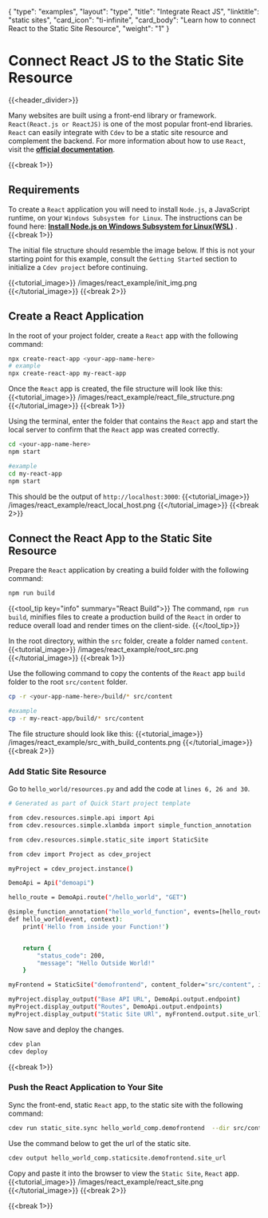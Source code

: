 {
    "type": "examples",
    "layout": "type",
    "title": "Integrate React JS",
    "linktitle": "static sites",
    "card_icon": "ti-infinite",
    "card_body": "Learn how to connect React to the Static Site Resource",
    "weight": "1"
}

# Connect React JS to the Static Site Resource
{{<header_divider>}}

Many websites are built using a front-end library or framework. `React(React.js or ReactJS)` is one of the most popular front-end libraries. `React` can easily integrate with `Cdev` to be a static site resource and complement the backend. For more information about how to use `React`, visit the **[official documentation](https:/reactjs.org/)**.

{{<break 1>}}

## Requirements
To create a `React` application you will need to install `Node.js`, a JavaScript runtime, on your `Windows Subsystem for Linux`. The instructions can be found here: **[Install Node.js on Windows Subsystem for Linux(WSL)](https://docs.microsoft.com/en-us/windows/dev-environment/javascript/nodejs-on-wsl)** . 
{{<break 1>}}

The initial file structure should resemble the image below. If this is not your starting point for this example, consult the `Getting Started` section to initialize a `Cdev project` before continuing.

{{<tutorial_image>}}
/images/react_example/init_img.png
{{</tutorial_image>}}
{{<break 2>}}

## Create a React Application
In the root of your project folder, create a `React` app with the following command:
```bash
npx create-react-app <your-app-name-here>
# example
npx create-react-app my-react-app
```
Once the `React` app is created, the file structure will look like this:
{{<tutorial_image>}}
/images/react_example/react_file_structure.png
{{</tutorial_image>}}
{{<break 1>}}

Using the terminal, enter the folder that contains the `React` app and start the local server to confirm that the `React` app was created correctly.
```bash
cd <your-app-name-here>
npm start

#example 
cd my-react-app
npm start
```
This should be the output of `http://localhost:3000`:
{{<tutorial_image>}}
/images/react_example/react_local_host.png
{{</tutorial_image>}}
{{<break 2>}}

## Connect the React App to the Static Site Resource
Prepare the `React` application by creating a build folder with the following command:
```bash
npm run build
```
{{<tool_tip key="info" summary="React Build">}}
The command, `npm run build`, minifies files to create a production build of the `React` in order to reduce overall load and render times on the client-side. 
{{</tool_tip>}}

In the root directory, within the `src` folder, create a folder named `content`.
{{<tutorial_image>}}
/images/react_example/root_src.png
{{</tutorial_image>}}
{{<break 1>}}

Use the following command to copy the contents of the `React` app `build` folder to the root `src/content` folder.
```bash
cp -r <your-app-name-here>/build/* src/content

#example
cp -r my-react-app/build/* src/content
```
The file structure should look like this:
{{<tutorial_image>}}
/images/react_example/src_with_build_contents.png
{{</tutorial_image>}}
{{<break 2>}}

### Add Static Site Resource
Go to `hello_world/resources.py` and add the code at `lines 6, 26 and 30`.
```bash
# Generated as part of Quick Start project template 

from cdev.resources.simple.api import Api
from cdev.resources.simple.xlambda import simple_function_annotation

from cdev.resources.simple.static_site import StaticSite

from cdev import Project as cdev_project

myProject = cdev_project.instance()

DemoApi = Api("demoapi")

hello_route = DemoApi.route("/hello_world", "GET")

@simple_function_annotation("hello_world_function", events=[hello_route.event()])
def hello_world(event, context):
    print('Hello from inside your Function!')


    return {
        "status_code": 200,
        "message": "Hello Outside World!"
    }

myFrontend = StaticSite("demofrontend", content_folder="src/content", index_document='index.html')

myProject.display_output("Base API URL", DemoApi.output.endpoint)
myProject.display_output("Routes", DemoApi.output.endpoints)
myProject.display_output("Static Site URl", myFrontend.output.site_url)
```
Now save and deploy the changes.
```bash
cdev plan
cdev deploy
```
{{<break 1>}}

### Push the React Application to Your Site
Sync the front-end, static `React` app, to the static site with the following command:
```bash
cdev run static_site.sync hello_world_comp.demofrontend  --dir src/content
```

Use the command below to get the url of the static site. 
```bash
cdev output hello_world_comp.staticsite.demofrontend.site_url
```

Copy and paste it into the browser to view the `Static Site`, `React` app.
{{<tutorial_image>}}
/images/react_example/react_site.png
{{</tutorial_image>}}
{{<break 2>}}

{{<break 1>}}


